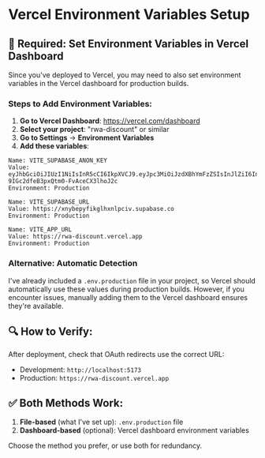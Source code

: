 # Vercel Environment Variables Setup

## 🔧 Required: Set Environment Variables in Vercel Dashboard

Since you've deployed to Vercel, you may need to also set environment variables in the Vercel dashboard for production builds.

### Steps to Add Environment Variables:

1. **Go to Vercel Dashboard**: https://vercel.com/dashboard
2. **Select your project**: "rwa-discount" or similar
3. **Go to Settings** → **Environment Variables**
4. **Add these variables**:

```
Name: VITE_SUPABASE_ANON_KEY
Value: eyJhbGciOiJIUzI1NiIsInR5cCI6IkpXVCJ9.eyJpc3MiOiJzdXBhYmFzZSIsInJlZiI6InhueWJlcHlmaWtnbGh4bmxwY2l2Iiwicm9sZSI6ImFub24iLCJpYXQiOjE3NTkzMzIxMDgsImV4cCI6MjA3NDkwODEwOH0.EvF97FjTrom-9IGc2dfeB3pxQtm0-FvAceCX3lhoJ2c
Environment: Production

Name: VITE_SUPABASE_URL  
Value: https://xnybepyfikglhxnlpciv.supabase.co
Environment: Production

Name: VITE_APP_URL
Value: https://rwa-discount.vercel.app
Environment: Production
```

### Alternative: Automatic Detection

I've already included a `.env.production` file in your project, so Vercel should automatically use these values during production builds. However, if you encounter issues, manually adding them to the Vercel dashboard ensures they're available.

## 🔍 How to Verify:

After deployment, check that OAuth redirects use the correct URL:
- Development: `http://localhost:5173`
- Production: `https://rwa-discount.vercel.app`

## ✅ Both Methods Work:

1. **File-based** (what I've set up): `.env.production` file
2. **Dashboard-based** (optional): Vercel dashboard environment variables

Choose the method you prefer, or use both for redundancy.
